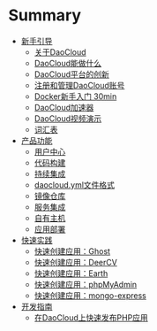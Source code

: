 # Summary

* [新手引导](tutorial/README.md)
	* [关于DaoCloud](tutorial/AboutDaoCloud.md)
	<!-- * [容器化应用交付](tutorial/README.md) -->
	* [DaoCloud能做什么](tutorial/benefits.md)
	* [DaoCloud平台的创新](tutorial/DaoCloud-innovation.md)
	* [注册和管理DaoCloud账号](practice/register-account.md)
	* [Docker新手入门 30min](tutorial/DockerTutorial.md)
	* [DaoCloud加速器](tutorial/DaoCloudMirrorAccelerator.md)
	* [DaoCloud视频演示](tutorial/demo.md)
	* [词汇表](tutorial/vocabulary.md)
* [产品功能](function/README.md)
	* [用户中心](function/profile.md)
	* [代码构建](function/code.md)
	* [持续集成](function/configure-daocloud-ci.md)
	* [daocloud.yml文件格式](function/daocloud-yml.md)
	* [镜像仓库](function/repos.md)
	* [服务集成](function/services.md)
	* [自有主机](function/host.md)
	* [应用部署](function/deploy.md)
* [快速实践](practice/README.md)
	* [快速创建应用：Ghost](practice/ghost-blog.md)
	* [快速创建应用：DeerCV](practice/deer-resume.md)
	* [快速创建应用：Earth](practice/earth.md)
	* [快速创建应用：phpMyAdmin](practice/phpmyadmin.md)
	* [快速创建应用：mongo-express](practice/mongo-express.md)
* [开发指南](dev/README.md)
	<!-- * [在DaoCloud上快速发布Java应用](程序员指南/README.md) -->
	<!-- * [在DaoCloud上快速发布Golang应用](程序员指南/README.md) -->
	<!-- * [在DaoCloud上快速发布Phyon应用](程序员指南/README.md) -->
	<!-- * [在DaoCloud上快速发布Ruby应用](程序员指南/README.md) -->
	* [在DaoCloud上快速发布PHP应用](dev/php.md)
	<!-- * [在DaoCloud上快速发布XXX应用](程序员指南/README.md) -->
	<!-- * [什么是持续集成](程序员指南/README.md) -->
